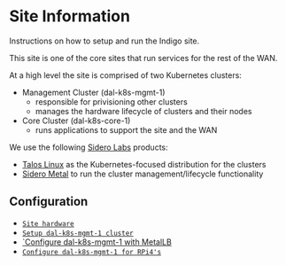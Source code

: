 # Site Information

Instructions on how to setup and run the Indigo site.

This site is one of the core sites that run services for the rest of the WAN.

At a high level the site is comprised of two Kubernetes clusters:
* Management Cluster (dal-k8s-mgmt-1)
  * responsible for privisioning other clusters
  * manages the hardware lifecycle of clusters and their nodes
* Core Cluster (dal-k8s-core-1)
  * runs applications to support the site and the WAN

We use the following [Sidero Labs](https://www.siderolabs.com/) products:
* [Talos Linux](https://www.talos.dev/) as the Kubernetes-focused distribution for the clusters
* [Sidero Metal](https://www.sidero.dev/) to run the cluster management/lifecycle functionality

## Configuration

* [`Site hardware`](docs/HARDWARE.md)
* [`Setup dal-k8s-mgmt-1 cluster`](docs/CLUSTER-MGMT-BOOTSTRAP.md)
* [`Configure dal-k8s-mgmt-1 with MetalLB](docs/CLUSTER-MGMT-METALLB.md)
* [`Configure dal-k8s-mgmt-1 for RPi4's`](docs/CLUSTER-MGMT-SIDERO.md)
